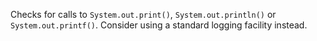 
Checks for calls to `System.out.print()`, `System.out.println()` or `System.out.printf()`.
Consider using a standard logging facility instead.
